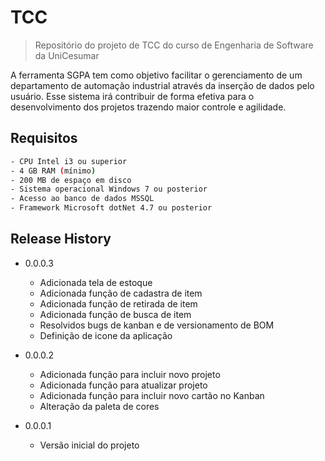 # TCC
> Repositório do projeto de TCC do curso de Engenharia de Software da UniCesumar

A ferramenta SGPA tem como objetivo facilitar o gerenciamento de um departamento de automação industrial através da inserção de dados pelo usuário. Esse sistema irá contribuir de forma efetiva para o desenvolvimento dos projetos trazendo maior controle e agilidade.


## Requisitos

```sh
- CPU Intel i3 ou superior
- 4 GB RAM (mínimo)
- 200 MB de espaço em disco
- Sistema operacional Windows 7 ou posterior
- Acesso ao banco de dados MSSQL
- Framework Microsoft dotNet 4.7 ou posterior

```


## Release History
* 0.0.0.3
    * Adicionada tela de estoque
	* Adicionada função de cadastra de item
	* Adicionada função de retirada de item
	* Adicionada função de busca de item
	* Resolvidos bugs de kanban e de versionamento de BOM
	* Definição de icone da aplicação
	
* 0.0.0.2
    * Adicionada função para incluir novo projeto
    * Adicionada função para atualizar projeto
    * Adicionada função para incluir novo cartão no Kanban
    * Alteração da paleta de cores

* 0.0.0.1
    * Versão inicial do projeto




